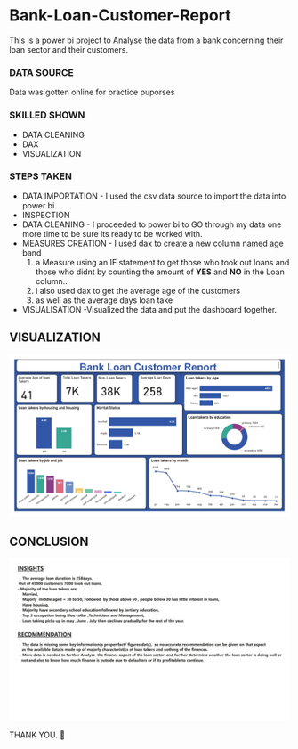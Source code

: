 # Bank-Loan-Customer-Report

This is a power bi project to Analyse the data from a bank concerning their loan sector and their customers.

### DATA SOURCE

Data was gotten online for practice puporses

### SKILLED SHOWN

- DATA CLEANING
- DAX
- VISUALIZATION
  
### STEPS TAKEN 

- DATA IMPORTATION - I used the csv data source to import the data into power bi.
- INSPECTION
- DATA CLEANING - I proceeded to power bi to GO through my data one more time to be sure its ready to be worked with.
- MEASURES CREATION - I used dax to create a new column named age band
  1. a Measure using an IF statement to get those who took out loans and those who didnt by counting the amount of **YES** and **NO** in the Loan column..
  2. i also used dax to get the average age of the customers
  3. as well as the average days loan take
- VISUALISATION -Visualized the data and put the dashboard together.

## VISUALIZATION

![](dashboard.jpg)


## CONCLUSION

![](insight.jpg)

THANK YOU. 🙂
